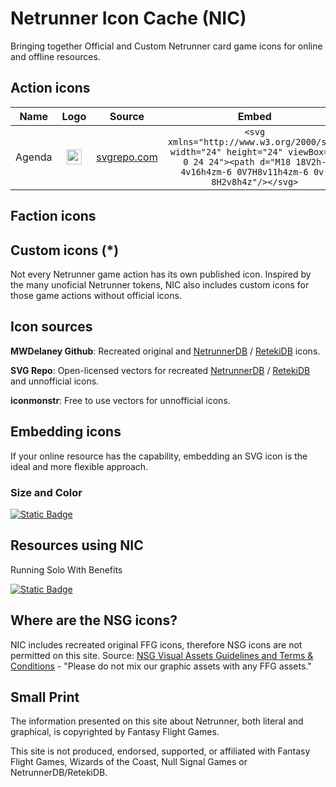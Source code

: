 # Netrunner Icon Cache (NIC)

Bringing together Official and Custom Netrunner card game icons for online and offline resources. 

## Action icons

**Name**|**Logo**|**Source**|**Embed**
:-----:|:-----:|:-----:|:-----:
Agenda|<img src="https://www.svgrepo.com/show/447285/chart-bar.svg" width="24">     |[svgrepo.com](https://www.svgrepo.com/svg/447285/chart-bar) |```<svg xmlns="http://www.w3.org/2000/svg" width="24" height="24" viewBox="0 0 24 24"><path d="M18 18V2h-4v16h4zm-6 0V7H8v11h4zm-6 0v-8H2v8h4z"/></svg>``` 

## Faction icons

## Custom icons (*)

Not every Netrunner game action has its own published icon. Inspired by the many unoficial Netrunner tokens, NIC also includes custom icons for those game actions without official icons.

## Icon sources

**MWDelaney Github**: Recreated original and [NetrunnerDB](https://netrunnerdb.com) / [RetekiDB](https://nrdb.reteki.fun) icons.

**SVG Repo**: Open-licensed vectors for recreated [NetrunnerDB](https://netrunnerdb.com) / [RetekiDB](https://nrdb.reteki.fun) and unnofficial icons.

**iconmonstr**: Free to use vectors for unnofficial icons.

## Embedding icons

If your online resource has the capability, embedding an SVG icon is the ideal and more flexible approach.

### Size and Color


[![Static Badge](https://img.shields.io/badge/Suggest-Icon-teal?style=flat)](https://archivesserver.github.io)

## Resources using NIC

Running Solo With Benefits

[![Static Badge](https://img.shields.io/badge/Add-Resource-teal?style=flat)](https://archivesserver.github.io)

## Where are the NSG icons?

NIC includes recreated original FFG icons, therefore NSG icons are not permitted on this site. Source: [NSG Visual Assets Guidelines and Terms & Conditions](https://nullsignal.games/about/nsg-visual-assets) - "Please do not mix our graphic assets with any FFG assets."

## Small Print

The information presented on this site about Netrunner, both literal and graphical, is copyrighted by Fantasy Flight Games.

This site is not produced, endorsed, supported, or affiliated with Fantasy Flight Games, Wizards of the Coast, Null Signal Games or NetrunnerDB/RetekiDB.